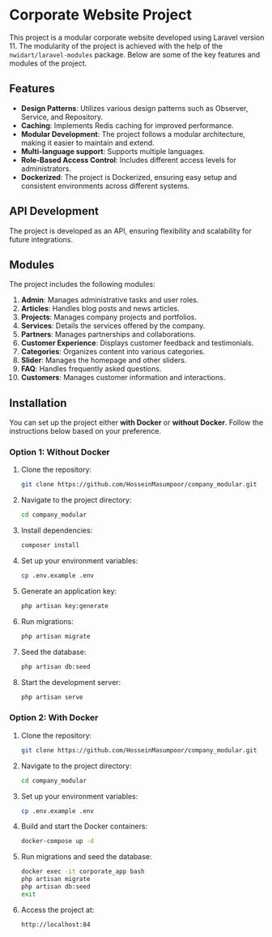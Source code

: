 # Corporate Website Project

This project is a modular corporate website developed using Laravel version 11. The modularity of the project is achieved with the help of the `nwidart/laravel-modules` package. Below are some of the key features and modules of the project.

## Features

- **Design Patterns**: Utilizes various design patterns such as Observer, Service, and Repository.
- **Caching**: Implements Redis caching for improved performance.
- **Modular Development**: The project follows a modular architecture, making it easier to maintain and extend.
- **Multi-language support**: Supports multiple languages.
- **Role-Based Access Control**: Includes different access levels for administrators.
- **Dockerized**: The project is Dockerized, ensuring easy setup and consistent environments across different systems.
## API Development

The project is developed as an API, ensuring flexibility and scalability for future integrations.

## Modules

The project includes the following modules:

1. **Admin**: Manages administrative tasks and user roles.
2. **Articles**: Handles blog posts and news articles.
3. **Projects**: Manages company projects and portfolios.
4. **Services**: Details the services offered by the company.
5. **Partners**: Manages partnerships and collaborations.
6. **Customer Experience**: Displays customer feedback and testimonials.
7. **Categories**: Organizes content into various categories.
8. **Slider**: Manages the homepage and other sliders.
9. **FAQ**: Handles frequently asked questions.
10. **Customers**: Manages customer information and interactions.

## Installation

You can set up the project either **with Docker** or **without Docker**. Follow the instructions below based on your preference.

### Option 1: Without Docker


1. Clone the repository:
   ```bash
   git clone https://github.com/HosseinMasumpoor/company_modular.git

2. Navigate to the project directory:
   ```bash
   cd company_modular
   
3. Install dependencies:
   ```bash
   composer install

4. Set up your environment variables:
   ```bash
   cp .env.example .env

5. Generate an application key:
   ```bash
   php artisan key:generate

6. Run migrations:
   ```bash
   php artisan migrate

7. Seed the database:
   ```bash
   php artisan db:seed

8. Start the development server:
   ```bash
   php artisan serve

### Option 2: With Docker

1. Clone the repository:
   ```bash
   git clone https://github.com/HosseinMasumpoor/company_modular.git

2. Navigate to the project directory:
   ```bash
   cd company_modular

3. Set up your environment variables:
   ```bash
   cp .env.example .env

4. Build and start the Docker containers:
   ```bash
   docker-compose up -d

5. Run migrations and seed the database:
   ```bash
   docker exec -it corporate_app bash
   php artisan migrate
   php artisan db:seed
   exit

6. Access the project at:
   ```bash
   http://localhost:84
